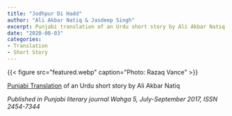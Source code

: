 ```yaml
---
title: "Jodhpur Di Hadd"
author: "Ali Akbar Natiq & Jasdeep Singh"
excerpt: Punjabi translation of an Urdu short story by Ali Akbar Natiq
date: "2020-08-03"
categories:
- Translation
- Short Story
---
```

{{< figure src="featured.webp" caption="Photo: Razaq Vance" >}}

[Punjabi Translation](/pa/translation/jodhpur-di-hadd) of an Urdu short story by Ali Akbar Natiq

*Published in Punjabi literary journal Wahga 5, July-September 2017, ISSN 2454-7344*
